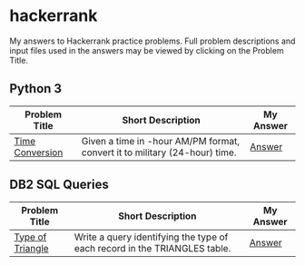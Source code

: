 # hackerrank
My answers to Hackerrank practice problems. Full problem descriptions and input files used in the answers may be viewed by clicking on the Problem Title.
## Python 3
Problem Title | Short Description | My Answer
--------------|-------------------|--------------
[Time Conversion](https://www.hackerrank.com/challenges/time-conversion/problem) | Given a time in -hour AM/PM format, convert it to military (24-hour) time. | [Answer](https://github.com/falc0peregrinus/hackerrank/blob/main/time_conversion.py)

## DB2 SQL Queries
Problem Title | Short Description | My Answer
--------------|-------------------|--------------
[Type of Triangle](https://www.hackerrank.com/challenges/what-type-of-triangle/problem) | Write a query identifying the type of each record in the TRIANGLES table. | [Answer](https://github.com/falc0peregrinus/hackerrank/blob/main/type_of_triangle.sql)
